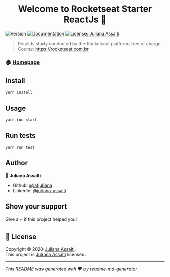 <h1 align="center">Welcome to Rocketseat Starter ReactJs 👋</h1>
<p>
  <img alt="Version" src="https://img.shields.io/badge/version-1.0-blue.svg?cacheSeconds=2592000" />
  <a href="https://app.rocketseat.com.br/" target="_blank">
    <img alt="Documentation" src="https://img.shields.io/badge/documentation-yes-brightgreen.svg" />
  </a>
  <a href="http://julianaassalti.com/" target="_blank">
    <img alt="License: Juliana Assalti" src="https://img.shields.io/badge/License-Juliana Assalti-yellow.svg" />
  </a>
</p>

> ReactJs study conducted by the Rocketseat platform, free of charge.
> Course: https://rocketseat.com.br

### 🏠 [Homepage](https://github.com/jafjuliana/Rocketseat-Starter-ReactJs)

## Install

```sh
yarn install
```

## Usage

```sh
yarn run start
```

## Run tests

```sh
yarn run test
```

## Author

👤 **Juliana Assalti**

- Github: [@jafjuliana](https://github.com/jafjuliana)
- LinkedIn: [@juliana-assalti](https://linkedin.com/in/juliana-assalti)

## Show your support

Give a ⭐️ if this project helped you!

## 📝 License

Copyright © 2020 [Juliana Assalti](https://github.com/jafjuliana).<br />
This project is [Juliana Assalti](http://julianaassalti.com/) licensed.

---

_This README was generated with ❤️ by [readme-md-generator](https://github.com/kefranabg/readme-md-generator)_
